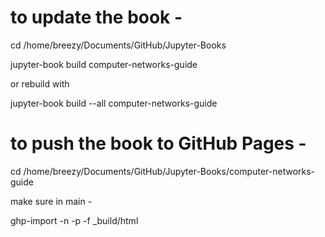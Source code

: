 # to update the book - 

cd /home/breezy/Documents/GitHub/Jupyter-Books

jupyter-book build computer-networks-guide

or rebuild with

jupyter-book build --all computer-networks-guide

# to push the book to GitHub Pages -

cd /home/breezy/Documents/GitHub/Jupyter-Books/computer-networks-guide

make sure in main - 

ghp-import -n -p -f _build/html

